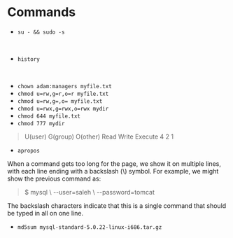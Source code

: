 # Commands
- ```su - && sudo -s```
<br>

- ```history```
<br>

- ```chown adam:managers myfile.txt```
- ```chmod u=rw,g=r,o=r myfile.txt```
- ```chmod u=rw,g=,o= myfile.txt```
- ```chmod u=rwx,g=rwx,o=rwx mydir```
- ```chmod 644 myfile.txt```
- ```chmod 777 mydir```

> U(user) G(group) O(other)
    Read Write Execute
    4    2     1


- ```apropos```
  

<p>
When a command gets too long for the page, we show it on multiple lines, with each
line ending with a backslash (\) symbol. For example, we might show the previous
command as:
</p>

>$ mysql \\
--user=saleh \\
--password=tomcat

<p>
The backslash characters indicate that this is a single command that should be typed
in all on one line.
</p>

- ```md5sum mysql-standard-5.0.22-linux-i686.tar.gz```
